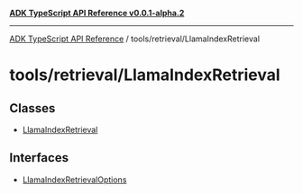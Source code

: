 [**ADK TypeScript API Reference v0.0.1-alpha.2**](../../../README.md)

***

[ADK TypeScript API Reference](../../../modules.md) / tools/retrieval/LlamaIndexRetrieval

# tools/retrieval/LlamaIndexRetrieval

## Classes

- [LlamaIndexRetrieval](classes/LlamaIndexRetrieval.md)

## Interfaces

- [LlamaIndexRetrievalOptions](interfaces/LlamaIndexRetrievalOptions.md)

